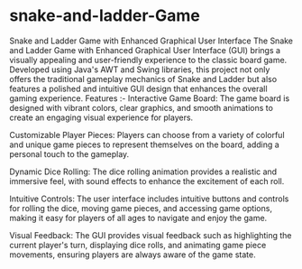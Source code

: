 # snake-and-ladder-Game
Snake and Ladder Game with Enhanced Graphical User Interface
The Snake and Ladder Game with Enhanced Graphical User Interface (GUI) brings a visually appealing and user-friendly experience to the classic board game. Developed using Java's AWT and Swing libraries, this project not only offers the traditional gameplay mechanics of Snake and Ladder but also features a polished and intuitive GUI design that enhances the overall gaming experience.
Features :-
Interactive Game Board: The game board is designed with vibrant colors, clear graphics, and smooth animations to create an engaging visual experience for players.

Customizable Player Pieces: Players can choose from a variety of colorful and unique game pieces to represent themselves on the board, adding a personal touch to the gameplay.

Dynamic Dice Rolling: The dice rolling animation provides a realistic and immersive feel, with sound effects to enhance the excitement of each roll.

Intuitive Controls: The user interface includes intuitive buttons and controls for rolling the dice, moving game pieces, and accessing game options, making it easy for players of all ages to navigate and enjoy the game.

Visual Feedback: The GUI provides visual feedback such as highlighting the current player's turn, displaying dice rolls, and animating game piece movements, ensuring players are always aware of the game state.
